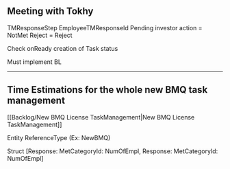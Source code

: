 ## Meeting with Tokhy
TMResponseStep
	EmployeeTMResponseId 
		Pending investor action = NotMet
		Reject = Reject

Check onReady creation of Task status

Must implement BL 

---

## Time Estimations for the whole new BMQ task management

[[Backlog/New BMQ License TaskManagement|New BMQ License TaskManagement]]


Entity
	ReferenceType (Ex: NewBMQ)


Struct
	[Response:  MetCategoryId: NumOfEmpl, Response:  MetCategoryId: NumOfEmpl]
	